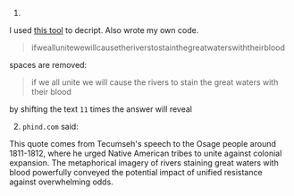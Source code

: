 1.

  I used [this tool](https://www.dcode.fr/shift-cipher) to decript. Also wrote my own code.

  > ifweallunitewewillcausetheriverstostainthegreatwaterswiththeirblood

  spaces are removed: 

  > if we all unite we will cause the rivers to stain the great waters with their blood

  by shifting the text `11` times the answer will reveal

2. `phind.com` said:

This quote comes from Tecumseh's speech to the Osage people around 1811-1812, where he urged Native American tribes to unite against colonial expansion. The metaphorical imagery of rivers staining great waters with blood powerfully conveyed the potential impact of unified resistance against overwhelming odds.